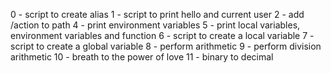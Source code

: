 0 - script to create alias
1 - script to print hello and current user
2 - add /action to path
4 - print environment variables
5 - print local variables, environment variables and function
6 - script to create a local variable
7 - script to create a global variable
8 - perform arithmetic
9 - perform division arithmetic
10 - breath to the power of love
11 - binary to decimal

